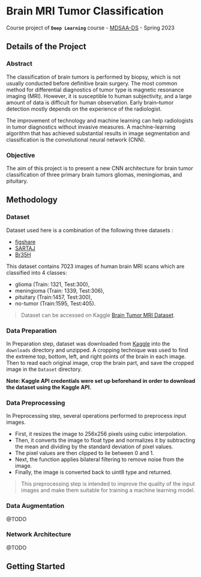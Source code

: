 # Brain MRI Tumor Classification

Course project of **`Deep Learning`**  course - [MDSAA-DS](www.novaims.unl.pt/MDSAA-DS) - Spring 2023

## Details of the Project

### Abstract
The classification of brain tumors is performed by biopsy, which is not usually conducted before definitive brain surgery. 
The most common method for differential diagnostics of tumor type is magnetic resonance imaging (MRI). However, it is susceptible to human subjectivity, and a large amount of data is difficult for human observation.
Early brain–tumor detection mostly depends on the experience of the radiologist.
<p>The improvement of technology and machine learning can help radiologists in tumor diagnostics without invasive measures. A machine-learning algorithm that has achieved substantial results in image segmentation and classification is the convolutional neural network (CNN).

### Objective
The aim of this project is to present a new CNN architecture for brain tumor classification of three primary brain tumors gliomas, meningiomas, and pituitary.

## Methodology

### Dataset
Dataset used here is a combination of the following three datasets : 
- [figshare](https://figshare.com/articles/dataset/brain_tumor_dataset/1512427)
- [SARTAJ](https://www.kaggle.com/sartajbhuvaji/brain-tumor-classification-mri)
- [Br35H](https://www.kaggle.com/datasets/ahmedhamada0/brain-tumor-detection?select=no)

This dataset contains 7023 images of human brain MRI scans which are classified into 4 classes:
- glioma (Train: 1321, Test:300), 
- meningioma (Train: 1339, Test:306),
- pituitary (Train:1457, Test:300),
- no-tumor (Train:1595, Test:405).
>Dataset can be accessed on Kaggle [Brain Tumor MRI Dataset](https://www.kaggle.com/datasets/masoudnickparvar/brain-tumor-mri-dataset).

### Data Preparation
In Preparation step, dataset was downloaded from [Kaggle](https://www.kaggle.com/datasets/masoudnickparvar/brain-tumor-mri-dataset) into the `downloads` directory and unzipped. A cropping technique was used to find the extreme top, bottom, left, and right points of the brain in each image. Then to read each original image, crop the brain part, and save the cropped image in the `Dataset` directory.

**Note: Kaggle API credentials were set up beforehand in order to download the dataset using the Kaggle API.**

### Data Preprocessing
In Preprocessing step, several operations performed to preprocess input images.
- First, it resizes the image to 256x256 pixels using cubic interpolation. 
- Then, it converts the image to float type and normalizes it by subtracting the mean and dividing by the standard deviation of pixel values. 
- The pixel values are then clipped to lie between 0 and 1. 
- Next, the function applies bilateral filtering to remove noise from the image.
- Finally, the image is converted back to uint8 type and returned. 
>This preprocessing step is intended to improve the quality of the input images and make them suitable for training a machine learning model.


### Data Augmentation
@TODO
### Network Architecture
@TODO

## Getting Started

